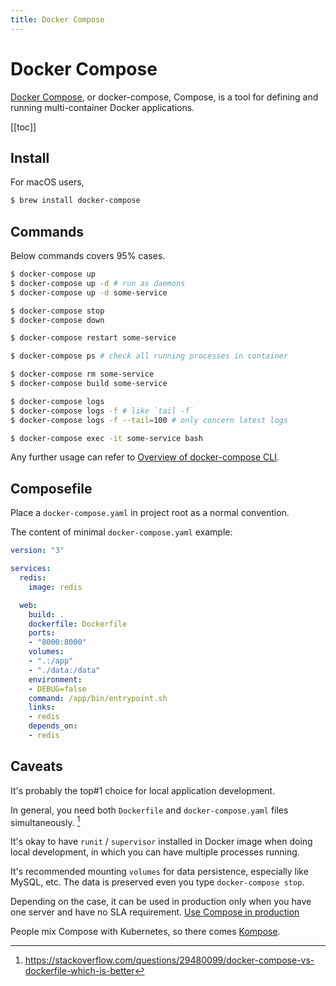 ```yaml
---
title: Docker Compose
---
```



# Docker Compose

[Docker Compose](https://docs.docker.com/compose/), or docker-compose, Compose, is a tool for defining and running multi-container Docker applications.

[[toc]]

## Install

For macOS users,

```bash
$ brew install docker-compose
```

## Commands

Below commands covers 95% cases.

```bash
$ docker-compose up
$ docker-compose up -d # run as daemons
$ docker-compose up -d some-service

$ docker-compose stop
$ docker-compose down

$ docker-compose restart some-service

$ docker-compose ps # check all running processes in container

$ docker-compose rm some-service
$ docker-compose build some-service

$ docker-compose logs
$ docker-compose logs -f # like `tail -f`
$ docker-compose logs -f --tail=100 # only concern latest logs

$ docker-compose exec -it some-service bash
```

Any further usage can refer to [Overview of docker-compose CLI](https://docs.docker.com/compose/reference/overview/).

## Composefile

Place a `docker-compose.yaml` in project root as a normal convention.

The content of minimal `docker-compose.yaml` example:

```yaml
version: "3"

services:
  redis:
    image: redis

  web:
    build: .
    dockerfile: Dockerfile
    ports:
    - "8000:8000"
    volumes:
    - ".:/app"
    - "./data:/data"
    environment:
    - DEBUG=false
    command: /app/bin/entrypoint.sh
    links:
    - redis
    depends_on:
    - redis

```

## Caveats

It's probably the top#1 choice for local application development.

In general, you need both `Dockerfile` and `docker-compose.yaml` files simultaneously. [^caveat-1]

It's okay to have `runit` / `supervisor` installed in Docker image when doing local development, in which you can have multiple processes running.

It's recommended mounting `volumes` for data persistence, especially like MySQL, etc. The data is preserved even you type `docker-compose stop`.

Depending on the case, it can be used in production only when you have one server and have no SLA requirement. [Use Compose in production](https://docs.docker.com/compose/production/)

People mix Compose with Kubernetes, so there comes [Kompose](http://kompose.io/).

[^caveat-1]: https://stackoverflow.com/questions/29480099/docker-compose-vs-dockerfile-which-is-better
